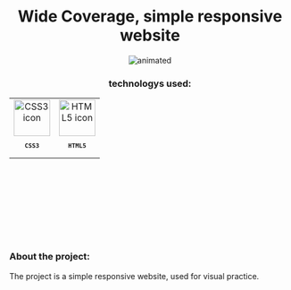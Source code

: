 <h1 align="center">
  Wide Coverage, simple responsive website
</h1>

<p align="center">
  <img src="https://github.com/joaoneon/Wide-coverage-responsive/assets/6489188/36e3b050-c3d5-4910-8ee2-d91c7a90de39" alt="animated" />
</p>
<h3 align="center">
  technologys used:  
</h3>
<table align="center" height="250px">
  <td align="center">
            <img src="https://skillicons.dev/icons?i=css" width="65px" alt="CSS3 icon" /><br>
            <sub>
                <b>
                    <pre>CSS3</pre>
                </b>
            </sub>
        </td>
   <td align="center">
            <img src="https://skillicons.dev/icons?i=html" width="65px" alt="HTML5 icon" /><br>
            <sub>
                <b>
                    <pre>HTML5</pre>
                </b>
            </sub>
        </td>
</table>
  <h3 align="left">
  About the project:  
</h3>
  <p align="left">
    The project is a simple responsive website, used for visual practice.
  </p>
